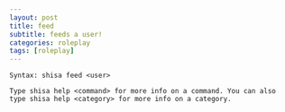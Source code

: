 ```yaml
---
layout: post
title: feed
subtitle: feeds a user!
categories: roleplay
tags: [roleplay]
---
```


`Syntax: shisa feed <user>`

```
Type shisa help <command> for more info on a command. You can also type shisa help <category> for more info on a category.
```